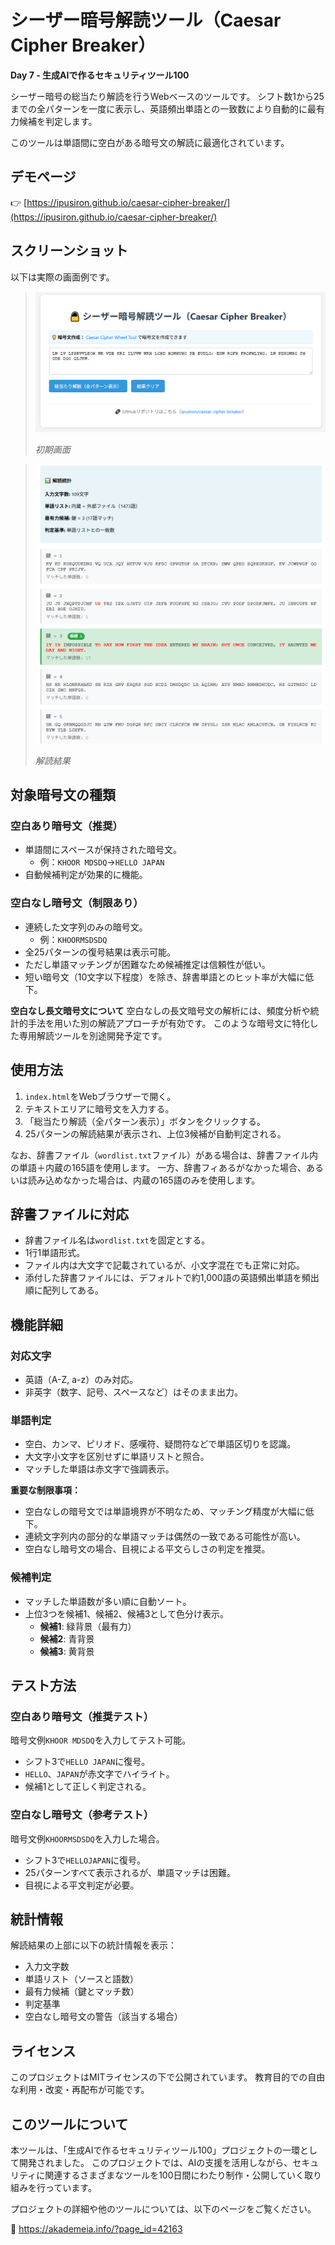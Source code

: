 # シーザー暗号解読ツール（Caesar Cipher Breaker）

**Day 7 - 生成AIで作るセキュリティツール100**

シーザー暗号の総当たり解読を行うWebベースのツールです。
シフト数1から25までの全パターンを一度に表示し、英語頻出単語との一致数により自動的に最有力候補を判定します。

このツールは単語間に空白がある暗号文の解読に最適化されています。

## デモページ

👉 [https://ipusiron.github.io/caesar-cipher-breaker/](https://ipusiron.github.io/caesar-cipher-breaker/)

## スクリーンショット

以下は実際の画面例です。

> ![初期画面](ss1.png)
>
> *初期画面*

>![解読結果](ss2.png)
>
> *解読結果*

## 対象暗号文の種類

### 空白あり暗号文（推奨）
- 単語間にスペースが保持された暗号文。
   - 例：`KHOOR MDSDQ`→`HELLO JAPAN`
- 自動候補判定が効果的に機能。

### 空白なし暗号文（制限あり）
- 連続した文字列のみの暗号文。
    - 例：`KHOORMSDSDQ`
- 全25パターンの復号結果は表示可能。
- ただし単語マッチングが困難なため候補推定は信頼性が低い。
- 短い暗号文（10文字以下程度）を除き、辞書単語とのヒット率が大幅に低下。

**空白なし長文暗号文について**
空白なしの長文暗号文の解析には、頻度分析や統計的手法を用いた別の解読アプローチが有効です。
このような暗号文に特化した専用解読ツールを別途開発予定です。

## 使用方法
1. `index.html`をWebブラウザーで開く。
2. テキストエリアに暗号文を入力する。
3. 「総当たり解読（全パターン表示）」ボタンをクリックする。
4. 25パターンの解読結果が表示され、上位3候補が自動判定される。

なお、辞書ファイル（`wordlist.txt`ファイル）がある場合は、辞書ファイル内の単語＋内蔵の165語を使用します。
一方、辞書フィあるがなかった場合、あるいは読み込めなかった場合は、内蔵の165語のみを使用します。

## 辞書ファイルに対応
- 辞書ファイル名は`wordlist.txt`を固定とする。
- 1行1単語形式。
- ファイル内は大文字で記載されているが、小文字混在でも正常に対応。
- 添付した辞書ファイルには、デフォルトで約1,000語の英語頻出単語を頻出順に配列してある。

## 機能詳細

### 対応文字
- 英語（A-Z, a-z）のみ対応。
- 非英字（数字、記号、スペースなど）はそのまま出力。

### 単語判定
- 空白、カンマ、ピリオド、感嘆符、疑問符などで単語区切りを認識。
- 大文字小文字を区別せずに単語リストと照合。
- マッチした単語は赤文字で強調表示。

**重要な制限事項：**
- 空白なしの暗号文では単語境界が不明なため、マッチング精度が大幅に低下。
- 連続文字列内の部分的な単語マッチは偶然の一致である可能性が高い。
- 空白なし暗号文の場合、目視による平文らしさの判定を推奨。

### 候補判定
- マッチした単語数が多い順に自動ソート。
- 上位3つを候補1、候補2、候補3として色分け表示。
  - **候補1**: 緑背景（最有力）
  - **候補2**: 青背景
  - **候補3**: 黄背景

## テスト方法

### 空白あり暗号文（推奨テスト）
暗号文例`KHOOR MDSDQ`を入力してテスト可能。
- シフト3で`HELLO JAPAN`に復号。
- `HELLO`、`JAPAN`が赤文字でハイライト。
- 候補1として正しく判定される。

### 空白なし暗号文（参考テスト）
暗号文例`KHOORMSDSDQ`を入力した場合。
- シフト3で`HELLOJAPAN`に復号。
- 25パターンすべて表示されるが、単語マッチは困難。
- 目視による平文判定が必要。

## 統計情報
解読結果の上部に以下の統計情報を表示：
- 入力文字数
- 単語リスト（ソースと語数）
- 最有力候補（鍵とマッチ数）
- 判定基準
- 空白なし暗号文の警告（該当する場合）

## ライセンス
このプロジェクトはMITライセンスの下で公開されています。 教育目的での自由な利用・改変・再配布が可能です。

## このツールについて
本ツールは、「生成AIで作るセキュリティツール100」プロジェクトの一環として開発されました。
このプロジェクトでは、AIの支援を活用しながら、セキュリティに関連するさまざまなツールを100日間にわたり制作・公開していく取り組みを行っています。

プロジェクトの詳細や他のツールについては、以下のページをご覧ください。

🔗 https://akademeia.info/?page_id=42163
